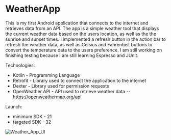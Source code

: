 # WeatherApp

This is my first Android application that connects to the internet and retrieves data from an API. The app is a simple weather tool that displays the current weather data based on the users location, as well as the the sunrise and sunset times. I implemented a refresh button in the action bar to refresh the weather data, as well as Celsius and Fahrenheit buttons to convert the temperature data to the users preference. I am still working on finishing testing because I am still learning Espresso and JUnit.


Technologies:

- Kotlin - Programming Language
- Retrofit - Library used to connect the application to the internet
- Dexter - Library used for permission requests
- OpenWeather API - API used to retrieve weather data -- https://openweathermap.org/api


Launch:

- minimum SDK - 21
- targeted SDK - 32


![Weather_App_UI](https://user-images.githubusercontent.com/86651172/171561447-21c03c3a-caac-4183-b9d3-00f9ca78e603.PNG)
